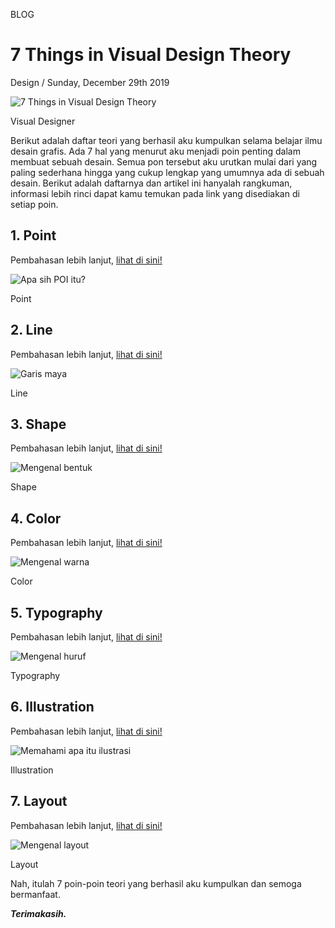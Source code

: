 <p class="type">BLOG</p>

# 7 Things in Visual Design Theory

<p class="meta">Design  /  Sunday, December 29th 2019</p>

![7 Things in Visual Design Theory](../assets/images/blog/details/23-7-things-in-visual-design-theory/7-things-in-visual-design-theory.jpg)

<p class="caption">Visual Designer</p>

Berikut adalah daftar teori yang berhasil aku kumpulkan selama belajar ilmu desain grafis. Ada 7 hal yang menurut aku menjadi poin penting dalam membuat sebuah desain. Semua pon tersebut aku urutkan mulai dari yang paling sederhana hingga yang cukup lengkap yang umumnya ada di sebuah desain. Berikut adalah daftarnya dan artikel ini hanyalah rangkuman, informasi lebih rinci dapat kamu temukan pada link yang disediakan di setiap poin.

## 1. Point

Pembahasan lebih lanjut, [lihat di sini!](https://farooq-agent.web.app/stories/?type=pages_blog&content=apa-sih-poi-itu)

![Apa sih POI itu?](https://farooq-agent.web.app/assets/images/blog/small/w2sqSPpS_post_image.jpg)

<p class="caption">Point</p>

## 2. Line

Pembahasan lebih lanjut, [lihat di sini!](https://farooq-agent.web.app/stories/?type=pages_blog&content=garis-maya)

![Garis maya](https://farooq-agent.web.app/assets/images/blog/small/xMRV5sJp_post_image.jpg)

<p class="caption">Line</p>

## 3. Shape

Pembahasan lebih lanjut, [lihat di sini!](https://farooq-agent.web.app/stories/?type=pages_blog&content=mengenal-bentuk)

![Mengenal bentuk](https://farooq-agent.web.app/assets/images/blog/small/p4saDamP_post_image.jpg)

<p class="caption">Shape</p>

## 4. Color

Pembahasan lebih lanjut, [lihat di sini!](https://farooq-agent.web.app/stories/?type=pages_blog&content=mengenal-warna)

![Mengenal warna](https://farooq-agent.web.app/assets/images/blog/small/FndTWHKS_post_image.jpg)

<p class="caption">Color</p>

## 5. Typography

Pembahasan lebih lanjut, [lihat di sini!](https://farooq-agent.web.app/stories/?type=pages_blog&content=mengenal-huruf)

![Mengenal huruf](https://farooq-agent.web.app/assets/images/blog/small/Ag6VIEIn_post_image.jpg)

<p class="caption">Typography</p>

## 6. Illustration

Pembahasan lebih lanjut, [lihat di sini!](https://farooq-agent.web.app/stories/?type=pages_blog&content=memahami-apa-itu-ilustrasi)

![Memahami apa itu ilustrasi](https://farooq-agent.web.app/assets/images/blog/small/AtbwjD0Q_post_image.jpg)

<p class="caption">Illustration</p>

## 7. Layout

Pembahasan lebih lanjut, [lihat di sini!](https://farooq-agent.web.app/stories/?type=pages_blog&content=mengenal-layout)

![Mengenal layout](https://farooq-agent.web.app/assets/images/blog/small/ccWFSD33_post_image.jpg)

<p class="caption">Layout</p>

Nah, itulah 7 poin-poin teori yang berhasil aku kumpulkan dan semoga bermanfaat.

***Terimakasih.***
